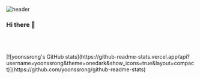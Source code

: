 ![header](https://capsule-render.vercel.app/api?type=waving&color=auto&height=250&section=header&text=%20%20%20yoonssrong's%20profile&fontSize=35&theme=onedark&fontAlign=70&fontAlignY=40)

### Hi there 👋
<br>
<br>
<br>
[![yoonssrong's GitHub stats](https://github-readme-stats.vercel.app/api?username=yoonssrong&theme=onedark&show_icons=true&layout=compact)](https://github.com/yoonssrong/github-readme-stats)



<!--
**yoonssrong/yoonssrong** is a ✨ _special_ ✨ repository because its `README.md` (this file) appears on your GitHub profile.

Here are some ideas to get you started:

- 🔭 I’m currently working on ...
- 🌱 I’m currently learning ...
- 👯 I’m looking to collaborate on ...
- 🤔 I’m looking for help with ...
- 💬 Ask me about ...
- 📫 How to reach me: ...
- 😄 Pronouns: ...
- ⚡ Fun fact: ...
-->
